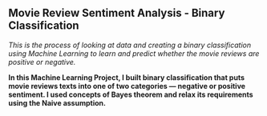 ## Movie Review Sentiment Analysis - Binary Classification

*This is the process of looking at data and creating a binary classification using Machine Learning to learn and predict whether the movie reviews are positive or negative.*

**In this Machine Learning Project, I built binary classification that puts movie reviews texts into one of two categories — negative or positive sentiment. I used concepts of Bayes theorem and relax its requirements using the Naive assumption.**

